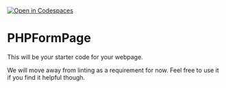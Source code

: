 [![Open in Codespaces](https://classroom.github.com/assets/launch-codespace-7f7980b617ed060a017424585567c406b6ee15c891e84e1186181d67ecf80aa0.svg)](https://classroom.github.com/open-in-codespaces?assignment_repo_id=13966597)
# PHPFormPage

This will be your starter code for your webpage.

We will move away from linting as a requirement for now.  Feel free to use it if you find it helpful though.
